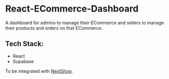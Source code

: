 # React-ECommerce-Dashboard

A dashboard for admins to manage their ECommerce and sellers to manage their products and orders on that ECommerce.

## Tech Stack:

- React
- Supabase

To be integrated with [NextShop](https://github.com/abdelrahmanHSalama/Next-ECommerce).
